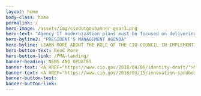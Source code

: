 ```yaml
---
layout: home
body-class: home
permalink: /
hero-image: /assets/img/ciodotgovbanner-gear3.png
hero-text: "Agency IT modernization plans must be focused on delivering better service to the public, and in doing so should be developed in furtherance of these priorities. This will result in building and maintaining a modern, secure, and resilient IT, which improves the lives of the American public."
hero-byline2: "PRESIDENT'S MANAGEMENT AGENDA"
hero-byline: LEARN MORE ABOUT THE ROLE OF THE CIO COUNCIL IN IMPLEMENTING THE CROSS-AGENCY PRIORITY GOALS.
hero-button-text: Read More
hero-button-link: /PMA-landing/
banner-heading: NEWS AND UPDATES
banner-text: <A HREF="https://www.cio.gov/2018/04/06/identity-draft/">May 4, 2018 Strengthening the Cybersecurity of Federal Agencies through Improved Identity, Credential, and Access Management (ICAM)</A>
banner-text: <A HREF="https://www.cio.gov/2018/03/15/innovation-sandbox-launch/">March 15, 2018 Innovation Sandbox Pilot Launch</A>
banner-button-text: 
banner-button-link: 
---
```

